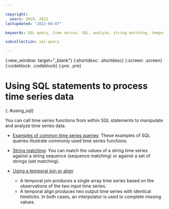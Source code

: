 ```yaml
---

copyright:
  years: 2019, 2022
lastupdated: "2022-04-07"

keywords: SQL query, time series, SQL, analyze, string matching, temporal join, align, examples

subcollection: sql-query

---
```


{:new_window: target="_blank"}
{:shortdesc: .shortdesc}
{:screen: .screen}
{:codeblock: .codeblock}
{:pre: .pre}

# Using SQL statements to process time series data
{: #using_sql}

You can call time series functions from within SQL statements to manipulate and analyze time series data.

- [Examples of common time series queries](/docs/services/sql-query?topic=sql-query-examples_common): These examples of SQL queries illustrate commonly used time series functions.
- [String matching](/docs/services/sql-query?topic=sql-query-string_matching): You can match the values of a string time series against a string sequence (sequence matching) or against a set of strings (set matching).
- [Using a temporal join or align](/docs/services/sql-query?topic=sql-query-temporal_align)

   - A temporal join produces a single array time series based on the observations of the two input time series.
   - A temporal align produces two output time series with identical timeticks. In both cases, an interpolator is used to complete missing values.
